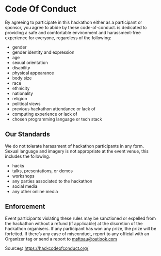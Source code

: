 # Code Of Conduct

By agreeing to participate in this hackathon either as a participant or sponsor, you agree to abide by these code-of-conduct.  is dedicated to providing a safe and comfortable environment and harassment-free experience for everyone, regardless of the following:

- gender
- gender identity and expression
- age
- sexual orientation
- disability
- physical appearance
- body size
- race
- ethnicity
- nationality
- religion
- political views
- previous hackathon attendance or lack of
- computing experience or lack of
- chosen programming language or tech stack

## Our Standards

We do not tolerate harassment of hackathon participants in any form. Sexual language and imagery is not appropriate at the event venue, this includes the following.
- hacks
- talks, presentations, or demos
- workshops
- any parties associated to the hackathon
- social media
- any other online media

## Enforcement

Event participants violating these rules may be sanctioned or expelled from the hackathon without a refund (if applicable) at the discretion of the hackathon organisers. If any participant has won any prize, the prize will be forfeited. If there’s any case of misconduct, report to any official with an Organizer tag or send a report to msftoau@outlook.com

Source@ https://hackcodeofconduct.org/
